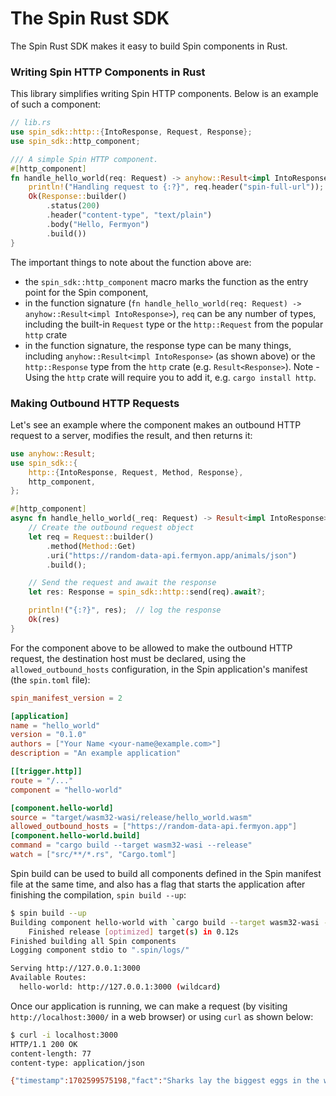 # The Spin Rust SDK

The Spin Rust SDK makes it easy to build Spin components in Rust.

### Writing Spin HTTP Components in Rust

This library simplifies writing Spin HTTP components. Below is an example of
such a component:

```rust
// lib.rs
use spin_sdk::http::{IntoResponse, Request, Response};
use spin_sdk::http_component;

/// A simple Spin HTTP component.
#[http_component]
fn handle_hello_world(req: Request) -> anyhow::Result<impl IntoResponse> {
    println!("Handling request to {:?}", req.header("spin-full-url"));
    Ok(Response::builder()
        .status(200)
        .header("content-type", "text/plain")
        .body("Hello, Fermyon")
        .build())
}
```

The important things to note about the function above are:

- the `spin_sdk::http_component` macro marks the function as the entry point for the Spin component,
- in the function signature (`fn handle_hello_world(req: Request) -> anyhow::Result<impl IntoResponse>`), `req` can be any number of types, including the built-in `Request` type or the `http::Request` from the popular `http` crate
- in the function signature, the response type can be many things, including `anyhow::Result<impl IntoResponse>` (as shown above) or the `http::Response` type from the `http` crate (e.g. `Result<Response>`). Note - Using the `http` crate will require you to add it, e.g. `cargo install http`.

### Making Outbound HTTP Requests

Let's see an example where the component makes an outbound HTTP request to a server, modifies the result, and then returns it:

```rust
use anyhow::Result;
use spin_sdk::{
    http::{IntoResponse, Request, Method, Response},
    http_component,
};

#[http_component]
async fn handle_hello_world(_req: Request) -> Result<impl IntoResponse> {
    // Create the outbound request object
    let req = Request::builder()
        .method(Method::Get)
        .uri("https://random-data-api.fermyon.app/animals/json")
        .build();

    // Send the request and await the response
    let res: Response = spin_sdk::http::send(req).await?;

    println!("{:?}", res);  // log the response
    Ok(res)
}
```

For the component above to be allowed to make the outbound HTTP request, the destination host must be declared, using the `allowed_outbound_hosts` configuration, in the Spin application's manifest (the `spin.toml` file):

```toml
spin_manifest_version = 2

[application]
name = "hello_world"
version = "0.1.0"
authors = ["Your Name <your-name@example.com>"]
description = "An example application"

[[trigger.http]]
route = "/..."
component = "hello-world"

[component.hello-world]
source = "target/wasm32-wasi/release/hello_world.wasm"
allowed_outbound_hosts = ["https://random-data-api.fermyon.app"]
[component.hello-world.build]
command = "cargo build --target wasm32-wasi --release"
watch = ["src/**/*.rs", "Cargo.toml"]
```

Spin build can be used to build all components defined in the Spin manifest file at the same time, and also has a flag that starts the application after finishing the compilation, `spin build --up`:

```bash
$ spin build --up
Building component hello-world with `cargo build --target wasm32-wasi --release`
    Finished release [optimized] target(s) in 0.12s
Finished building all Spin components
Logging component stdio to ".spin/logs/"

Serving http://127.0.0.1:3000
Available Routes:
  hello-world: http://127.0.0.1:3000 (wildcard)
```

Once our application is running, we can make a request (by visiting `http://localhost:3000/` in a web browser) or using `curl` as shown below:

```bash
$ curl -i localhost:3000
HTTP/1.1 200 OK
content-length: 77
content-type: application/json

{"timestamp":1702599575198,"fact":"Sharks lay the biggest eggs in the world"}
```
